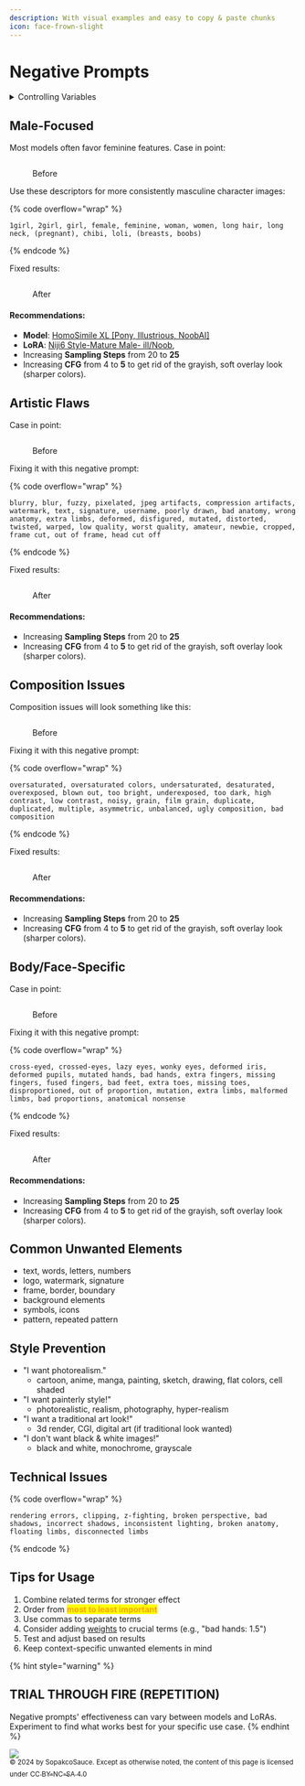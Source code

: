 ```yaml
---
description: With visual examples and easy to copy & paste chunks
icon: face-frown-slight
---
```


# Negative Prompts

<details>

<summary>Controlling Variables</summary>

* **Prompt:** 1boy, 1man, male, man
* **Model**: [NTRMix 3.5 (NTRMix-Illustrious-XL-Noob-XL)](https://civitai.com/models/926443?modelVersionId=1051221)
* **Sampling Steps**: 20
* **Sampling Method**: Euler a
* **CFG**: 4
* <mark style="color:red;">**Not Used:**</mark> <mark style="color:red;"></mark><mark style="color:red;">negative prompt, VAE, LoRA, Face Fix, Quality Tags</mark>

</details>

## Male-Focused

Most models often favor feminine features. Case in point:

<figure><img src=".gitbook/assets/image (1).png" alt=""><figcaption><p>Before</p></figcaption></figure>

Use these descriptors for more consistently masculine character images:

{% code overflow="wrap" %}
```
1girl, 2girl, girl, female, feminine, woman, women, long hair, long neck, (pregnant), chibi, loli, (breasts, boobs)
```
{% endcode %}

Fixed results:

<figure><img src=".gitbook/assets/image (2).png" alt=""><figcaption><p>After</p></figcaption></figure>

#### Recommendations:

* **Model**: [HomoSimile XL \[Pony, Illustrious, NoobAI\]](https://civitai.com/models/964011?modelVersionId=1319527)
* **LoRA**: [Niji6 Style-Mature Male- ill/Noob](https://civitai.com/models/1150038/niji6-style-mature-male-illnoob),&#x20;
* Increasing **Sampling Steps** from 20 to **25**
* Increasing **CFG** from 4 to **5** to get rid of the grayish, soft overlay look (sharper colors).

## Artistic Flaws

Case in point:

<figure><img src=".gitbook/assets/image (4).png" alt=""><figcaption><p>Before</p></figcaption></figure>

Fixing it with this negative prompt:

{% code overflow="wrap" %}
```
blurry, blur, fuzzy, pixelated, jpeg artifacts, compression artifacts, watermark, text, signature, username, poorly drawn, bad anatomy, wrong anatomy, extra limbs, deformed, disfigured, mutated, distorted, twisted, warped, low quality, worst quality, amateur, newbie, cropped, frame cut, out of frame, head cut off
```
{% endcode %}

Fixed results:

<figure><img src=".gitbook/assets/image (5).png" alt=""><figcaption><p>After</p></figcaption></figure>

#### Recommendations:

* Increasing **Sampling Steps** from 20 to **25**
* Increasing **CFG** from 4 to **5** to get rid of the grayish, soft overlay look (sharper colors).

## Composition Issues

Composition issues will look something like this:

<figure><img src=".gitbook/assets/image.png" alt=""><figcaption><p>Before</p></figcaption></figure>

Fixing it with this negative prompt:

{% code overflow="wrap" %}
```
oversaturated, oversaturated colors, undersaturated, desaturated, overexposed, blown out, too bright, underexposed, too dark, high contrast, low contrast, noisy, grain, film grain, duplicate, duplicated, multiple, asymmetric, unbalanced, ugly composition, bad composition
```
{% endcode %}

Fixed results:

<figure><img src=".gitbook/assets/image (6).png" alt=""><figcaption><p>After</p></figcaption></figure>

#### Recommendations:

* Increasing **Sampling Steps** from 20 to **25**
* Increasing **CFG** from 4 to **5** to get rid of the grayish, soft overlay look (sharper colors).

## Body/Face-Specific

Case in point:

<figure><img src=".gitbook/assets/image (7).png" alt=""><figcaption><p>Before</p></figcaption></figure>

Fixing it with this negative prompt:

{% code overflow="wrap" %}
```
cross-eyed, crossed-eyes, lazy eyes, wonky eyes, deformed iris, deformed pupils, mutated hands, bad hands, extra fingers, missing fingers, fused fingers, bad feet, extra toes, missing toes, disproportioned, out of proportion, mutation, extra limbs, malformed limbs, bad proportions, anatomical nonsense
```
{% endcode %}

Fixed results:

<figure><img src=".gitbook/assets/image (8).png" alt=""><figcaption><p>After</p></figcaption></figure>

#### Recommendations:

* Increasing **Sampling Steps** from 20 to **25**
* Increasing **CFG** from 4 to **5** to get rid of the grayish, soft overlay look (sharper colors).

## Common Unwanted Elements

* text, words, letters, numbers
* logo, watermark, signature
* frame, border, boundary
* background elements
* symbols, icons
* pattern, repeated pattern

## Style Prevention

* "I want photorealism."
  * cartoon, anime, manga, painting, sketch, drawing, flat colors, cell shaded
* "I want painterly style!"
  * photorealistic, realism, photography, hyper-realism
* "I want a traditional art look!"
  * 3d render, CGI, digital art (if traditional look wanted)
* "I don't want black & white images!"
  * black and white, monochrome, grayscale

## Technical Issues

{% code overflow="wrap" %}
```
rendering errors, clipping, z-fighting, broken perspective, bad shadows, incorrect shadows, inconsistent lighting, broken anatomy, floating limbs, disconnected limbs
```
{% endcode %}

## Tips for Usage

1. Combine related terms for stronger effect
2. Order from <mark style="color:orange;">**most to least important**</mark>
3. Use commas to separate terms
4. Consider adding [weights](group-1/page-1.md#weighting-syntax) to crucial terms (e.g., "bad hands: 1.5")
5. Test and adjust based on results
6. Keep context-specific unwanted elements in mind

{% hint style="warning" %}
## **TRIAL THROUGH FIRE (REPETITION)**

Negative prompts' effectiveness can vary between models and LoRAs. Experiment to find what works best for your specific use case.
{% endhint %}

![](.gitbook/assets/by-nc-sa.svg)\
<sub>© 2024 by SopakcoSauce. Except as otherwise noted, the content of this page is licensed under</sub> [<sub>CC BY-NC-SA 4.0</sub>](https://creativecommons.org/licenses/by-nc-sa/4.0/)&#x20;
